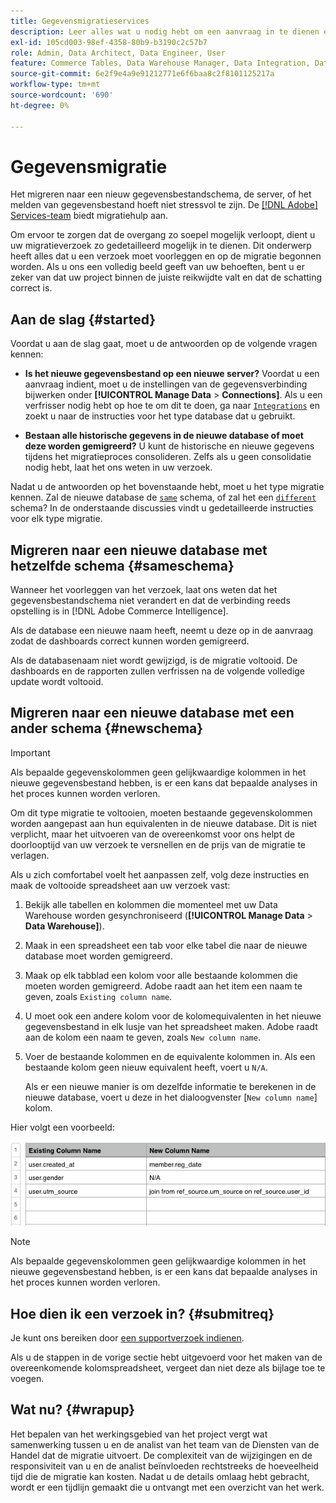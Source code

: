 ```yaml
---
title: Gegevensmigratieservices
description: Leer alles wat u nodig hebt om een aanvraag in te dienen en aan de slag te gaan met de migratie.
exl-id: 105cd003-98ef-4358-80b9-b3190c2c57b7
role: Admin, Data Architect, Data Engineer, User
feature: Commerce Tables, Data Warehouse Manager, Data Integration, Data Import/Export
source-git-commit: 6e2f9e4a9e91212771e6f6baa8c2f8101125217a
workflow-type: tm+mt
source-wordcount: '690'
ht-degree: 0%

---
```


# Gegevensmigratie

Het migreren naar een nieuw gegevensbestandschema, de server, of het melden van gegevensbestand hoeft niet stressvol te zijn. De [[!DNL Adobe] Services-team](https://experienceleague.adobe.com/docs/commerce-knowledge-base/kb/troubleshooting/miscellaneous/mbi-service-policies.html) biedt migratiehulp aan.

Om ervoor te zorgen dat de overgang zo soepel mogelijk verloopt, dient u uw migratieverzoek zo gedetailleerd mogelijk in te dienen. Dit onderwerp heeft alles dat u een verzoek moet voorleggen en op de migratie begonnen worden. Als u ons een volledig beeld geeft van uw behoeften, bent u er zeker van dat uw project binnen de juiste reikwijdte valt en dat de schatting correct is.

## Aan de slag {#started}

Voordat u aan de slag gaat, moet u de antwoorden op de volgende vragen kennen:

* **Is het nieuwe gegevensbestand op een nieuwe server?** Voordat u een aanvraag indient, moet u de instellingen van de gegevensverbinding bijwerken onder **[!UICONTROL Manage Data** > **Connections]**. Als u een verfrisser nodig hebt op hoe te om dit te doen, ga naar [`Integrations`](../integrations/integrations.md) en zoekt u naar de instructies voor het type database dat u gebruikt.

* **Bestaan alle historische gegevens in de nieuwe database of moet deze worden gemigreerd?** U kunt de historische en nieuwe gegevens tijdens het migratieproces consolideren. Zelfs als u geen consolidatie nodig hebt, laat het ons weten in uw verzoek.

Nadat u de antwoorden op het bovenstaande hebt, moet u het type migratie kennen. Zal de nieuwe database de [`same`](#sameschema) schema, of zal het een [`different`](#newschema) schema? In de onderstaande discussies vindt u gedetailleerde instructies voor elk type migratie.

## Migreren naar een nieuwe database met hetzelfde schema {#sameschema}

Wanneer het voorleggen van het verzoek, laat ons weten dat het gegevensbestandschema niet verandert en dat de verbinding reeds opstelling is in [!DNL Adobe Commerce Intelligence].

Als de database een nieuwe naam heeft, neemt u deze op in de aanvraag zodat de dashboards correct kunnen worden gemigreerd.

Als de databasenaam niet wordt gewijzigd, is de migratie voltooid. De dashboards en de rapporten zullen verfrissen na de volgende volledige update wordt voltooid.

## Migreren naar een nieuwe database met een ander schema {#newschema}

>[!IMPORTANT]
>
>Als bepaalde gegevenskolommen geen gelijkwaardige kolommen in het nieuwe gegevensbestand hebben, is er een kans dat bepaalde analyses in het proces kunnen worden verloren.

Om dit type migratie te voltooien, moeten bestaande gegevenskolommen worden aangepast aan hun equivalenten in de nieuwe database. Dit is niet verplicht, maar het uitvoeren van de overeenkomst voor ons helpt de doorlooptijd van uw verzoek te versnellen en de prijs van de migratie te verlagen.

Als u zich comfortabel voelt het aanpassen zelf, volg deze instructies en maak de voltooide spreadsheet aan uw verzoek vast:

1. Bekijk alle tabellen en kolommen die momenteel met uw Data Warehouse worden gesynchroniseerd (**[!UICONTROL Manage Data** > **Data Warehouse]**).

1. Maak in een spreadsheet een tab voor elke tabel die naar de nieuwe database moet worden gemigreerd.

1. Maak op elk tabblad een kolom voor alle bestaande kolommen die moeten worden gemigreerd. Adobe raadt aan het item een naam te geven, zoals `Existing column name`.

1. U moet ook een andere kolom voor de kolomequivalenten in het nieuwe gegevensbestand in elk lusje van het spreadsheet maken. Adobe raadt aan de kolom een naam te geven, zoals `New column name`.

1. Voer de bestaande kolommen en de equivalente kolommen in. Als een bestaande kolom geen nieuw equivalent heeft, voert u `N/A`.

   Als er een nieuwe manier is om dezelfde informatie te berekenen in de nieuwe database, voert u deze in het dialoogvenster [`New column name`] kolom.

Hier volgt een voorbeeld:

![](../../../assets/Migration_Spreadsheet.png)

>[!NOTE]
>
>Als bepaalde gegevenskolommen geen gelijkwaardige kolommen in het nieuwe gegevensbestand hebben, is er een kans dat bepaalde analyses in het proces kunnen worden verloren.

## Hoe dien ik een verzoek in? {#submitreq}

Je kunt ons bereiken door [een supportverzoek indienen](https://experienceleague.adobe.com/docs/commerce-knowledge-base/kb/troubleshooting/miscellaneous/mbi-service-policies.html).

Als u de stappen in de vorige sectie hebt uitgevoerd voor het maken van de overeenkomende kolomspreadsheet, vergeet dan niet deze als bijlage toe te voegen.

## Wat nu? {#wrapup}

Het bepalen van het werkingsgebied van het project vergt wat samenwerking tussen u en de analist van het team van de Diensten van de Handel dat de migratie uitvoert. De complexiteit van de wijzigingen en de responsiviteit van u en de analist beïnvloeden rechtstreeks de hoeveelheid tijd die de migratie kan kosten. Nadat u de details omlaag hebt gebracht, wordt er een tijdlijn gemaakt die u ontvangt met een overzicht van het werk.
